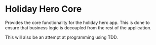 Holiday Hero Core
=================

Provides the core functionality for the holiday hero app.
This is done to ensure that business logic is decoupled from the rest of the application.

This will also be an attempt at programming using TDD.

